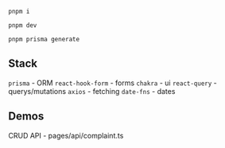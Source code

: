 ```
pnpm i
```

```
pnpm dev
```

```
pnpm prisma generate
```

## Stack

`prisma` - ORM
`react-hook-form` - forms
`chakra` - ui
`react-query` - querys/mutations
`axios` - fetching
`date-fns` - dates

## Demos

CRUD API - pages/api/complaint.ts

